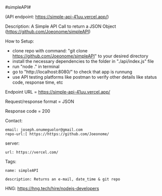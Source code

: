 #simpleAPI#

(API endpoint: https://simple-api-41uu.vercel.app/)

Description:
  A Simple API Call to return a JSON Object
  (https://github.com/Joeonome/simpleAPI)

How to Setup:
  - clone repo with command: "git clone https://github.com/Joeonome/simpleAPI" to your desired directory
  - install the necessary dependencies to the folder in "./api/index.js" file
  - run "node ." in terminal
  - go to "http://localhost:8080/" to check that app is runnung
  - use API testing platforms like postman to verify other details like status code, response time, etc


Endpoint URL = https://simple-api-41uu.vercel.app/

Request/response format = JSON

Response code = 200

  
Contact: 

    email: joseph.onumeguolor@gmail.com
    repo-url:[ https://https://github.com/Joeonome/
    
server:

    url: https://vercel.com/
    
Tags:

    name: simpleAPI
    
    description: Returns an e-mail, date_time & git repo

HNG: https://hng.tech/hire/nodejs-developers
